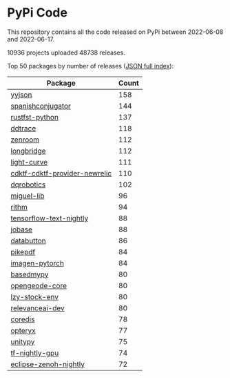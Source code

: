 # PyPi Code

This repository contains all the code released on PyPi between 2022-06-08 and 2022-06-17.

10936 projects uploaded 48738 releases. 

Top 50 packages by number of releases ([JSON full index](./index.json)):

| Package   | Count |
|-----------|-------|
| [yyjson](https://github.com/pypi-data/pypi-code-123/tree/import/yyjson) | 158 |
| [spanishconjugator](https://github.com/pypi-data/pypi-code-123/tree/import/spanishconjugator) | 144 |
| [rustfst-python](https://github.com/pypi-data/pypi-code-123/tree/import/rustfst-python) | 137 |
| [ddtrace](https://github.com/pypi-data/pypi-code-123/tree/import/ddtrace) | 118 |
| [zenroom](https://github.com/pypi-data/pypi-code-123/tree/import/zenroom) | 112 |
| [longbridge](https://github.com/pypi-data/pypi-code-123/tree/import/longbridge) | 112 |
| [light-curve](https://github.com/pypi-data/pypi-code-123/tree/import/light-curve) | 111 |
| [cdktf-cdktf-provider-newrelic](https://github.com/pypi-data/pypi-code-123/tree/import/cdktf-cdktf-provider-newrelic) | 110 |
| [dqrobotics](https://github.com/pypi-data/pypi-code-123/tree/import/dqrobotics) | 102 |
| [miguel-lib](https://github.com/pypi-data/pypi-code-123/tree/import/miguel-lib) | 96 |
| [rithm](https://github.com/pypi-data/pypi-code-123/tree/import/rithm) | 94 |
| [tensorflow-text-nightly](https://github.com/pypi-data/pypi-code-123/tree/import/tensorflow-text-nightly) | 88 |
| [jobase](https://github.com/pypi-data/pypi-code-123/tree/import/jobase) | 88 |
| [databutton](https://github.com/pypi-data/pypi-code-123/tree/import/databutton) | 86 |
| [pikepdf](https://github.com/pypi-data/pypi-code-123/tree/import/pikepdf) | 84 |
| [imagen-pytorch](https://github.com/pypi-data/pypi-code-123/tree/import/imagen-pytorch) | 84 |
| [basedmypy](https://github.com/pypi-data/pypi-code-123/tree/import/basedmypy) | 80 |
| [opengeode-core](https://github.com/pypi-data/pypi-code-123/tree/import/opengeode-core) | 80 |
| [lzy-stock-env](https://github.com/pypi-data/pypi-code-123/tree/import/lzy-stock-env) | 80 |
| [relevanceai-dev](https://github.com/pypi-data/pypi-code-123/tree/import/relevanceai-dev) | 80 |
| [coredis](https://github.com/pypi-data/pypi-code-123/tree/import/coredis) | 78 |
| [opteryx](https://github.com/pypi-data/pypi-code-123/tree/import/opteryx) | 77 |
| [unitypy](https://github.com/pypi-data/pypi-code-123/tree/import/unitypy) | 75 |
| [tf-nightly-gpu](https://github.com/pypi-data/pypi-code-123/tree/import/tf-nightly-gpu) | 74 |
| [eclipse-zenoh-nightly](https://github.com/pypi-data/pypi-code-123/tree/import/eclipse-zenoh-nightly) | 72 |

